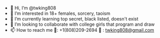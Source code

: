 - 👋 Hi, I’m @twking808
- 👀 I’m interested in 18+ females, sorcery, taoism
- 🌱 I’m currently learning top secret,  black listed, doesn't exist
- 💞️ I’m looking to collaborate with college girls that program and draw
- 📫 How to reach me 📱:  +1(808)209-2694  📧 :  twking808@gmail.com 

<!---
twking808/twking808 is a ✨ special ✨ repository because its `README.md` (this file) appears on your GitHub profile.
You can click the Preview link to take a look at your changes.
--->
